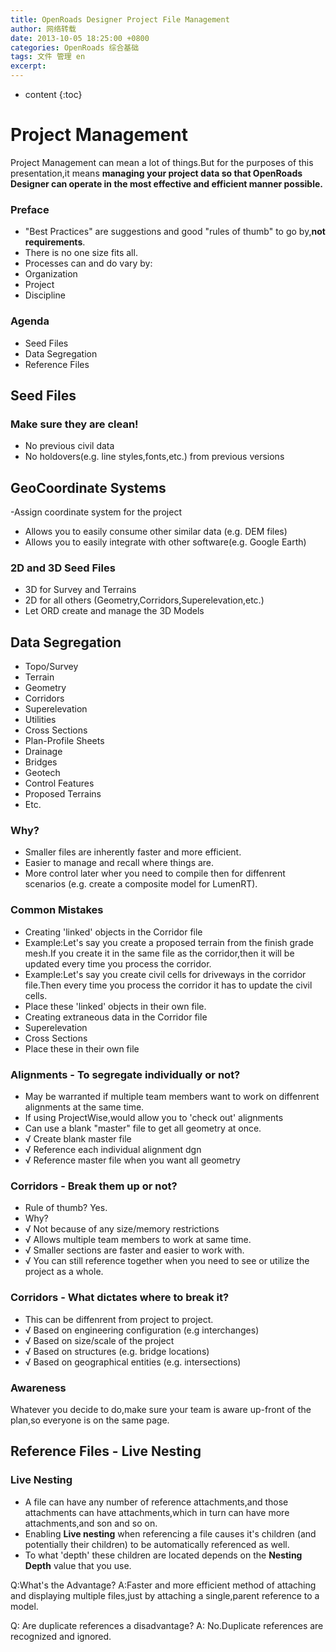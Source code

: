 ```yaml
---
title: OpenRoads Designer Project File Management
author: 网络转载
date: 2013-10-05 18:25:00 +0800
categories: OpenRoads 综合基础
tags: 文件 管理 en
excerpt: 
---
```

* content
{:toc}

# Project Management
Project Management can mean a lot of things.But for the purposes of this presentation,it means **managing your project data so that OpenRoads Designer can operate in the most effective and efficient manner possible.**

### Preface
- "Best Practices" are suggestions and good "rules of thumb" to go by,**not requirements**.
- There is no one size fits all.
- Processes can and do vary by:
 - Organization
 - Project
 - Discipline

### Agenda
- Seed Files
- Data Segregation
- Reference Files

## Seed Files
### Make sure they are clean!
- No previous civil data
- No holdovers(e.g. line styles,fonts,etc.) from previous versions

## GeoCoordinate Systems
-Assign coordinate system for the project
 - Allows you to easily consume other similar data (e.g. DEM files)
 - Allows you to easily integrate with other software(e.g. Google Earth)

### 2D and 3D Seed Files
- 3D for Survey and Terrains
- 2D for all others (Geometry,Corridors,Superelevation,etc.)
 - Let ORD create and manage the 3D Models

## Data Segregation
- Topo/Survey
- Terrain
- Geometry
- Corridors
- Superelevation
- Utilities
- Cross Sections
- Plan-Profile Sheets
- Drainage
- Bridges
- Geotech
- Control Features
- Proposed Terrains
- Etc.

### Why?
- Smaller files are inherently faster and more efficient.
- Easier to manage and recall where things are.
- More control later wher you need to compile then for diffenrent scenarios (e.g. create a composite model for LumenRT).

### Common Mistakes
- Creating 'linked' objects in the Corridor file
 - Example:Let's say you create a proposed terrain from the finish grade mesh.If you create it in the same file as the corridor,then it will be updated every time you process the corridor.
 - Example:Let's say you create civil cells for driveways in the corridor file.Then every time you process the corridor it has to update the civil cells.
 - Place these 'linked' objects in their own file.
- Creating extraneous data in the Corridor file
 - Superelevation
 - Cross Sections
 - Place these in their own file

### Alignments - To segregate individually or not?
- May be warranted if multiple team members want to work on diffenrent alignments at the same time.
- If using ProjectWise,would allow you to 'check out' alignments
- Can use a blank "master" file to get all geometry at once.
 - √ Create blank master file
 - √ Reference each individual alignment dgn
 - √ Reference master file when you want all geometry

### Corridors - Break them up or not?
- Rule of thumb? Yes.
- Why?
 - √ Not because of any size/memory restrictions
 - √ Allows multiple team members to work at same time.
 - √ Smaller sections are faster and easier to work with.
 - √ You can still reference together when you need to see or utilize the project as a whole.

### Corridors - What dictates where to break it?
- This can be diffenrent from project to project.
 - √ Based on engineering configuration (e.g interchanges)
 - √ Based on size/scale of the project
 - √ Based on structures (e.g. bridge locations)
 - √ Based on geographical entities (e.g. intersections)

### Awareness
Whatever you decide to do,make sure your team is aware up-front of the plan,so everyone is on the same page.

## Reference Files - Live Nesting
### Live Nesting
- A file can have any number of reference attachments,and those attachments can have attachments,which in turn can have more attachments,and son and so on.
- Enabling **Live nesting** when referencing a file causes it's children (and potentially their children) to be automatically referenced as well.
- To what 'depth' these children are located depends on the **Nesting Depth** value that you use.

Q:What's the Advantage?
A:Faster and more efficient method of attaching and displaying multiple files,just by attaching a single,parent reference to a model.

Q: Are duplicate references a disadvantage?
A: No.Duplicate references are recognized and ignored.